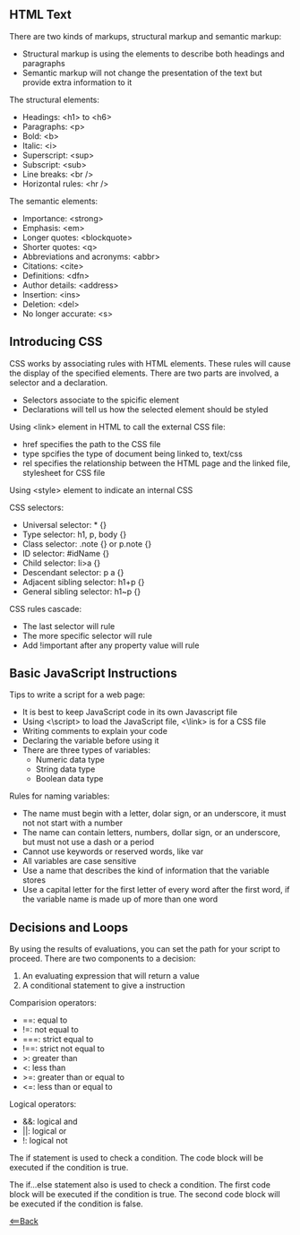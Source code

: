 ## HTML Text

There are two kinds of markups, structural markup and semantic markup:
- Structural markup is using the elements to describe both headings and paragraphs
- Semantic markup will not change the presentation of the text but provide extra information to it

The structural elements:
- Headings: \<h1> to \<h6>
- Paragraphs: \<p>
- Bold: \<b>
- Italic: \<i>
- Superscript: \<sup>
- Subscript: \<sub>
- Line breaks: \<br />
- Horizontal rules: \<hr  />

The semantic elements:
- Importance: \<strong>
- Emphasis: \<em>
- Longer quotes: \<blockquote>
- Shorter quotes: \<q>
- Abbreviations and acronyms: \<abbr>
- Citations: \<cite>
- Definitions: \<dfn>
- Author details: \<address>
- Insertion: \<ins>
- Deletion: \<del>
- No longer accurate: \<s>

## Introducing CSS

CSS works by associating rules with HTML elements. These rules will cause the display of the specified elements. There are two parts are involved, a selector and a declaration.

- Selectors associate to the spicific element
- Declarations will tell us how the selected element should be styled

Using \<link> element in HTML to call the external CSS file:
- href specifies the path to the CSS file
- type spcifies the type of document being linked to, text/css
- rel specifies the relationship between the HTML page and the linked file, stylesheet for CSS file

Using \<style> element to indicate an internal CSS

CSS selectors:
- Universal selector: * {}
- Type selector: h1, p, body {}
- Class selector: .note {} or p.note {}
- ID selector: #idName {}
- Child selector: li>a {}
- Descendant selector: p a {}
- Adjacent sibling selector: h1+p {}
- General sibling selector: h1~p {}

CSS rules cascade:
- The last selector will rule
- The more specific selector will rule
- Add !important after any property value will rule

## Basic JavaScript Instructions

Tips to write a script for a web page:

- It is best to keep JavaScript code in its own Javascript file
- Using <\script> to load the JavaScript file, <\link> is for a CSS file
- Writing comments to explain your code
- Declaring the variable before using it
- There are three types of variables:
  - Numeric data type
  - String data type
  - Boolean data type

Rules for naming variables:

- The name must begin with a letter, dolar sign, or an underscore, it must not not start with a number
- The name can contain letters, numbers, dollar sign, or an underscore, but must not use a dash or a period
- Cannot use keywords or reserved words, like var 
- All variables are case sensitive
- Use a name that describes the kind of information that the variable stores
- Use a capital letter for the first letter of every word after the first word, if the variable name is made up of more than one word

## Decisions and Loops

By using the results of evaluations, you can set the path for your script to proceed. There are two components to a decision:
1. An evaluating expression that will return a value
2. A conditional statement to give a instruction

Comparision operators:
- ==: equal to 
- !=: not equal to
- ===: strict equal to
- !==: strict not equal to
- \>: greater than
- \<: less than
- \>=: greater than or equal to
- \<=: less than or equal to

Logical operators:
- &&: logical and
- ||: logical or
- !: logical not

The if statement is used to check a condition. The code block will be executed if the condition is true.

The if...else statement also is used to check a condition. The first code block will be executed if the condition is true. The second code block will be executed if the condition is false.


[<==Back](README.md)